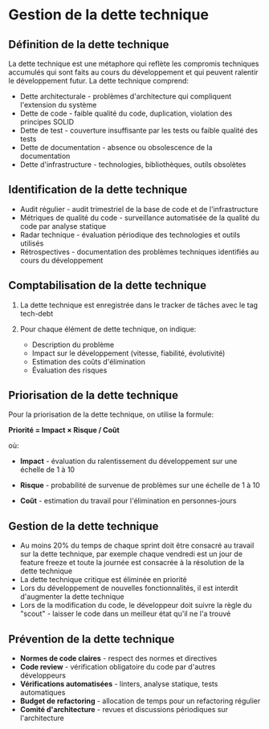 # Gestion de la dette technique

## Définition de la dette technique

La dette technique est une métaphore qui reflète les compromis techniques accumulés qui sont faits au cours du développement et qui peuvent ralentir le développement futur. La dette technique comprend:

- Dette architecturale - problèmes d'architecture qui compliquent l'extension du système
- Dette de code - faible qualité du code, duplication, violation des principes SOLID
- Dette de test - couverture insuffisante par les tests ou faible qualité des tests
- Dette de documentation - absence ou obsolescence de la documentation
- Dette d'infrastructure - technologies, bibliothèques, outils obsolètes

## Identification de la dette technique

- Audit régulier - audit trimestriel de la base de code et de l'infrastructure
- Métriques de qualité du code - surveillance automatisée de la qualité du code par analyse statique
- Radar technique - évaluation périodique des technologies et outils utilisés
- Rétrospectives - documentation des problèmes techniques identifiés au cours du développement

## Comptabilisation de la dette technique

1. La dette technique est enregistrée dans le tracker de tâches avec le tag tech-debt

2. Pour chaque élément de dette technique, on indique:
   - Description du problème
   - Impact sur le développement (vitesse, fiabilité, évolutivité)
   - Estimation des coûts d'élimination
   - Évaluation des risques

## Priorisation de la dette technique

Pour la priorisation de la dette technique, on utilise la formule:

**Priorité = Impact × Risque / Coût**

où:

- **Impact** - évaluation du ralentissement du développement sur une échelle de 1 à 10

- **Risque** - probabilité de survenue de problèmes sur une échelle de 1 à 10

- **Coût** - estimation du travail pour l'élimination en personnes-jours

## Gestion de la dette technique

- Au moins 20% du temps de chaque sprint doit être consacré au travail sur la dette technique, par exemple chaque vendredi est un jour de feature freeze et toute la journée est consacrée à la résolution de la dette technique
- La dette technique critique est éliminée en priorité
- Lors du développement de nouvelles fonctionnalités, il est interdit d'augmenter la dette technique
- Lors de la modification du code, le développeur doit suivre la règle du \"scout\" - laisser le code dans un meilleur état qu'il ne l'a trouvé

## Prévention de la dette technique

- **Normes de code claires** - respect des normes et directives
- **Code review** - vérification obligatoire du code par d'autres développeurs
- **Vérifications automatisées** - linters, analyse statique, tests automatiques
- **Budget de refactoring** - allocation de temps pour un refactoring régulier
- **Comité d'architecture** - revues et discussions périodiques sur l'architecture
